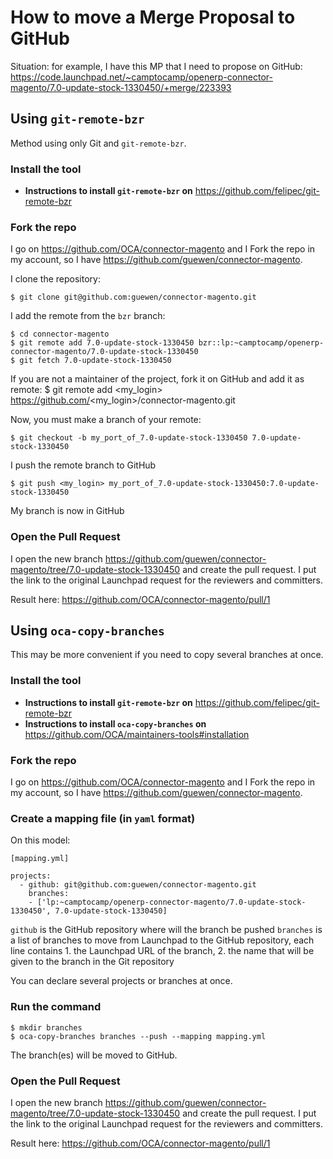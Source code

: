 # How to move a Merge Proposal to GitHub

Situation: for example, I have this MP that I need to propose on GitHub:
https://code.launchpad.net/~camptocamp/openerp-connector-magento/7.0-update-stock-1330450/+merge/223393

## Using `git-remote-bzr`

Method using only Git and `git-remote-bzr`.

### Install the tool

* **Instructions to install `git-remote-bzr` on** https://github.com/felipec/git-remote-bzr

### Fork the repo

I go on https://github.com/OCA/connector-magento and I Fork the repo in my account, so I have https://github.com/guewen/connector-magento.

I clone the repository:

    $ git clone git@github.com:guewen/connector-magento.git

I add the remote from the `bzr` branch:

    $ cd connector-magento
    $ git remote add 7.0-update-stock-1330450 bzr::lp:~camptocamp/openerp-connector-magento/7.0-update-stock-1330450
    $ git fetch 7.0-update-stock-1330450

If you are not a maintainer of the project, fork it on GitHub and add it as remote:
    $ git remote add <my_login> https://github.com/<my_login>/connector-magento.git

Now, you must make a branch of your remote:

    $ git checkout -b my_port_of_7.0-update-stock-1330450 7.0-update-stock-1330450

I push the remote branch to GitHub

    $ git push <my_login> my_port_of_7.0-update-stock-1330450:7.0-update-stock-1330450

My branch is now in GitHub

### Open the Pull Request

I open the new branch https://github.com/guewen/connector-magento/tree/7.0-update-stock-1330450
and create the pull request. I put the link to the original Launchpad request for the reviewers and committers.

Result here: https://github.com/OCA/connector-magento/pull/1

## Using `oca-copy-branches`

This may be more convenient if you need to copy several branches at once.

### Install the tool

* **Instructions to install `git-remote-bzr` on** https://github.com/felipec/git-remote-bzr
* **Instructions to install `oca-copy-branches` on** https://github.com/OCA/maintainers-tools#installation

### Fork the repo

I go on https://github.com/OCA/connector-magento and I Fork the repo in my account, so I have https://github.com/guewen/connector-magento.

### Create a mapping file (in `yaml` format)

On this model:

    [mapping.yml]

    projects:
      - github: git@github.com:guewen/connector-magento.git
        branches:
        - ['lp:~camptocamp/openerp-connector-magento/7.0-update-stock-1330450', 7.0-update-stock-1330450]

`github` is the GitHub repository where will the branch be pushed
`branches` is a list of branches to move from Launchpad to the GitHub repository, each line contains 1. the Launchpad URL of the branch, 2. the name that will be given to the branch in the Git repository

You can declare several projects or branches at once.

### Run the command
  
    $ mkdir branches
    $ oca-copy-branches branches --push --mapping mapping.yml

The branch(es) will be moved to GitHub.

### Open the Pull Request

I open the new branch https://github.com/guewen/connector-magento/tree/7.0-update-stock-1330450
and create the pull request. I put the link to the original Launchpad request for the reviewers and committers.

Result here: https://github.com/OCA/connector-magento/pull/1